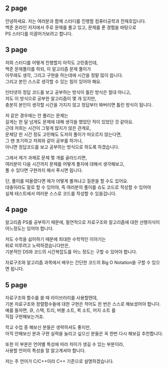 ## 2 page
안녕하세요. 저는 여러분과 함께 스터디를 진행할 컴퓨터공학과 전재호입니다.  
백준 온라인 저지에서 주로 문제를 풀고 있고, 문제를 푼 경험을 바탕으로  
PS 스터디를 이끌어가보려고 합니다.

## 3 page
저희 스터디를 어떻게 진행할지 아직도 고민중인데,  
백준 문제풀이를 하되, 이 알고리즘 문제 풀이가  
아무래도 생각, 그리고 구현을 하는데에 시간을 정말 많이 씁니다.  
그리고 본인 스스로 생각할 수 있는 힘이 있어야 해요.

인터넷의 정답 코드를 보고 공부하는 방식이 틀린 방식은 절대 아니고,  
저도 이 방식으로 공부한 알고리즘이 몇 개 있지만,  
충분히 본인이 생각할 시간을 가지지 않고 정답부터 봐버리면 틀린 방식이 됩니다.

저 같은 경우에는 안 풀리는 문제는  
길게는 한 달 넘게도 문제에 대해 생각을 했었던 적이 있었던 것 같아요.  
근데 저희는 시간이 그렇게 많지가 않은 관계로,  
문제당 한 시간 정도 고민해도 도저히 풀이가 떠오르지 않는다면,  
그 땐 포기하고 저희와 같이 공부를 하거나,  
아니면 정답코드를 보고 공부하는 방식으로 하도록 하겠습니다.

그래서 제가 과제로 문제 몇 개를 골라드리면,  
여러분이 다음 시간까지 문제를 어떻게 풀지에 대해서 생각해보고,  
풀 수 있다면 구현까지 해서 푸시면 됩니다.

단, 풀이를 떠올렸다면 제가 어떻게 풀꺼냐고 질문을 할 수도 있어요.  
대충이라도 말로 할 수 있어야, 즉 여러분의 풀이를 슈도 코드로 작성할 수 있어야  
실제 테스트에서 여러분 스스로 코드를 작성할 수 있을겁니다.

## 4 page
알고리즘 PS를 공부하기 때문에, 필연적으로 자료구조와 알고리즘에 대한 선행지식이 어느정도는 있어야 합니다.

저도 수학을 싫어하기 때문에 최대한 수학적인 이야기는  
뒤로 미루려고 노력하겠습니다만은,  
기본적인 DS와 코드의 시간복잡도를 어느 정도는 구할 수 있어야 합니다.

자료구조와 알고리즘 과목에서 배우는 간단한 코드의 Big O Notation을 구할 수 있으면 됩니다.

## 5 page
자료구조와 함수를 쓸 때 라이브러리를 사용할텐데,  
기본 자료구조와 정렬함수들에 대한 구현은 적어도 한 번은 스스로 해보셨어야 합니다.  
예를 들자면, 큐, 스택, 트리, 버블 소트, 퀵 소트, 머지 소트 를  
직접 구현해보는거죠.

학교 수업 중 해보신 분들은 생략하셔도 좋지만,  
아직 안해보신 분과 구현 실력을 늘리고 싶으신 분들은 꼭 한번 다시 해보길 추천합니다.

또한 이 부분은 언어별 특성에 따라 차이가 생길 수 있는 부분이라,  
사용할 언어의 특성을 잘 알고계셔야 합니다.

저는 주 언어가 C/C++이라 C++ 기준으로 설명하겠습니다.